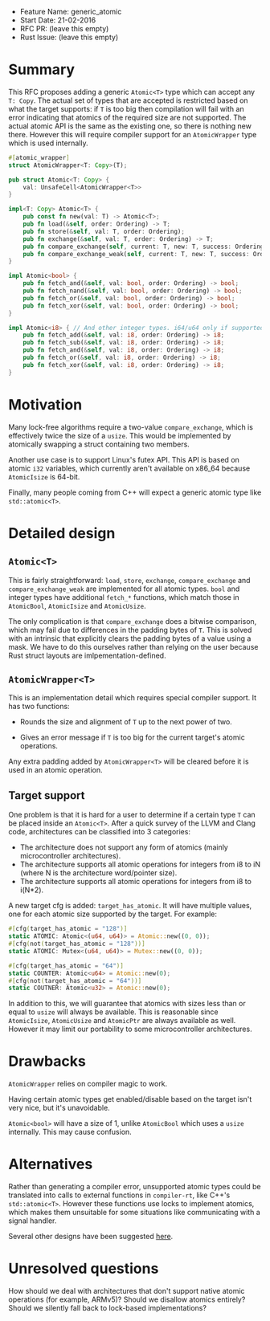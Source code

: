 - Feature Name: generic_atomic
- Start Date: 21-02-2016
- RFC PR: (leave this empty)
- Rust Issue: (leave this empty)

# Summary
[summary]: #summary

This RFC proposes adding a generic `Atomic<T>` type which can accept any `T: Copy`. The actual set of types that are accepted is restricted based on what the target supports: if `T` is too big then compilation will fail with an error indicating that atomics of the required size are not supported. The actual atomic API is the same as the existing one, so there is nothing new there. However this will require compiler support for an `AtomicWrapper` type which is used internally.

```rust
#[atomic_wrapper]
struct AtomicWrapper<T: Copy>(T);

pub struct Atomic<T: Copy> {
    val: UnsafeCell<AtomicWrapper<T>>
}

impl<T: Copy> Atomic<T> {
    pub const fn new(val: T) -> Atomic<T>;
    pub fn load(&self, order: Ordering) -> T;
    pub fn store(&self, val: T, order: Ordering);
    pub fn exchange(&self, val: T, order: Ordering) -> T;
    pub fn compare_exchange(self, current: T, new: T, success: Ordering, failure: Ordering) -> T;
    pub fn compare_exchange_weak(self, current: T, new: T, success: Ordering, failure: Ordering) -> (T, bool);
}

impl Atomic<bool> {
    pub fn fetch_and(&self, val: bool, order: Ordering) -> bool;
    pub fn fetch_nand(&self, val: bool, order: Ordering) -> bool;
    pub fn fetch_or(&self, val: bool, order: Ordering) -> bool;
    pub fn fetch_xor(&self, val: bool, order: Ordering) -> bool;
}

impl Atomic<i8> { // And other integer types. i64/u64 only if supported by target.
    pub fn fetch_add(&self, val: i8, order: Ordering) -> i8;
    pub fn fetch_sub(&self, val: i8, order: Ordering) -> i8;
    pub fn fetch_and(&self, val: i8, order: Ordering) -> i8;
    pub fn fetch_or(&self, val: i8, order: Ordering) -> i8;
    pub fn fetch_xor(&self, val: i8, order: Ordering) -> i8;
}
```

# Motivation
[motivation]: #motivation

Many lock-free algorithms require a two-value `compare_exchange`, which is effectively twice the size of a `usize`. This would be implemented by atomically swapping a struct containing two members.

Another use case is to support Linux's futex API. This API is based on atomic `i32` variables, which currently aren't available on x86_64 because `AtomicIsize` is 64-bit.

Finally, many people coming from C++ will expect a generic atomic type like `std::atomic<T>`.

# Detailed design
[design]: #detailed-design

## `Atomic<T>`

This is fairly straightforward: `load`, `store`, `exchange`, `compare_exchange` and `compare_exchange_weak` are implemented for all atomic types. `bool` and integer types have additional `fetch_*` functions, which match those in `AtomicBool`, `AtomicIsize` and `AtomicUsize`.

The only complication is that `compare_exchange` does a bitwise comparison, which may fail due to differences in the padding bytes of `T`. This is solved with an intrinsic that explicitly clears the padding bytes of a value using a mask. We have to do this ourselves rather than relying on the user because Rust struct layouts are imlpementation-defined.

## `AtomicWrapper<T>`

This is an implementation detail which requires special compiler support. It has two functions:

- Rounds the size and alignment of `T` up to the next power of two.

- Gives an error message if `T` is too big for the current target's atomic operations.

Any extra padding added by `AtomicWrapper<T>` will be cleared before it is used in an atomic operation.

## Target support

One problem is that it is hard for a user to determine if a certain type `T` can be placed inside an `Atomic<T>`. After a quick survey of the LLVM and Clang code, architectures can be classified into 3 categories:

- The architecture does not support any form of atomics (mainly microcontroller architectures).
- The architecture supports all atomic operations for integers from i8 to iN (where N is the architecture word/pointer size).
- The architecture supports all atomic operations for integers from i8 to i(N*2).

A new target cfg is added: `target_has_atomic`. It will have multiple values, one for each atomic size supported by the target. For example:

```rust
#[cfg(target_has_atomic = "128")]
static ATOMIC: Atomic<(u64, u64)> = Atomic::new((0, 0));
#[cfg(not(target_has_atomic = "128"))]
static ATOMIC: Mutex<(u64, u64)> = Mutex::new((0, 0));

#[cfg(target_has_atomic = "64")]
static COUNTER: Atomic<u64> = Atomic::new(0);
#[cfg(not(target_has_atomic = "64"))]
static COUTNER: Atomic<u32> = Atomic::new(0);
```

In addition to this, we will guarantee that atomics with sizes less than or equal to `usize` will always be available. This is reasonable since `AtomicIsize`, `AtomicUsize` and `AtomicPtr` are always available as well. However it may limit our portability to some microcontroller architectures.


# Drawbacks
[drawbacks]: #drawbacks

`AtomicWrapper` relies on compiler magic to work.

Having certain atomic types get enabled/disable based on the target isn't very nice, but it's unavoidable.

`Atomic<bool>` will have a size of 1, unlike `AtomicBool` which uses a `usize` internally. This may cause confusion.

# Alternatives
[alternatives]: #alternatives

Rather than generating a compiler error, unsupported atomic types could be translated into calls to external functions in `compiler-rt`, like C++'s `std::atomic<T>`. However these functions use locks to implement atomics, which makes them unsuitable for some situations like communicating with a signal handler.

Several other designs have been suggested [here](https://internals.rust-lang.org/t/pre-rfc-extended-atomic-types/3068).

# Unresolved questions
[unresolved]: #unresolved-questions

How should we deal with architectures that don't support native atomic operations (for example, ARMv5)? Should we disallow atomics entirely? Should we silently fall back to lock-based implementations?
